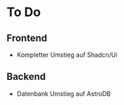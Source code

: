 # To Do

## Frontend
- Kompletter Umstieg auf Shadcn/Ui


## Backend
- Datenbank Umstieg auf AstroDB